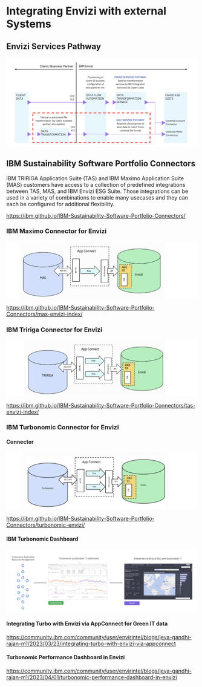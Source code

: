 # Integrating Envizi with external Systems

## Envizi Services Pathway

<img src="images/img-1.png">


## IBM Sustainability Software Portfolio Connectors

IBM TRIRIGA Application Suite (TAS) and IBM Maximo Application Suite (MAS) customers have access to a collection of predefined integrations between TAS, MAS, and IBM Envizi ESG Suite. Those integrations can be used in a variety of combinations to enable many usecases and they can each be configured for additional flexibility.

https://ibm.github.io/IBM-Sustainability-Software-Portfolio-Connectors/

### IBM Maximo Connector for Envizi

<img src="images/image-01.png">

https://ibm.github.io/IBM-Sustainability-Software-Portfolio-Connectors/max-envizi-index/

### IBM Tririga Connector for Envizi

<img src="images/image-02.png">

https://ibm.github.io/IBM-Sustainability-Software-Portfolio-Connectors/tas-envizi-index/


### IBM Turbonomic Connector for Envizi

#### Connector

<img src="images/image-03.png">

https://ibm.github.io/IBM-Sustainability-Software-Portfolio-Connectors/turbonomic-envizi/

#### IBM Turbonomic Dashboard

<img src="images/image-04.png">

#### Integrating Turbo with Envizi via AppConnect for Green IT data 
https://community.ibm.com/community/user/envirintel/blogs/jeya-gandhi-rajan-m1/2023/03/23/integrating-turbo-with-envizi-via-appconnect

#### Turbonomic Performance Dashboard in Envizi 
https://community.ibm.com/community/user/envirintel/blogs/jeya-gandhi-rajan-m1/2023/04/01/turbonomic-performance-dashboard-in-envizi


